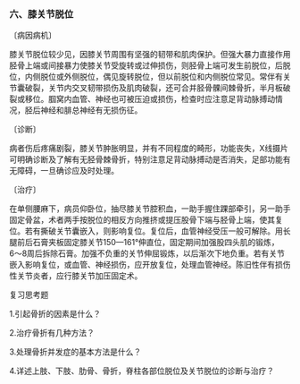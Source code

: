 ### 六、膝关节脱位

〔病因病机〕

膝关节脱位较少见，因膝关节周围有坚强的韧带和肌肉保护。但强大暴力直接作用胫骨上端或间接暴力使膝关节受旋转或过伸损伤，则胫骨上端可发生前脱位，后脱位，内侧脱位或外侧脱位，偶见旋转脱位，但以前脱位和内侧脱位常见。常伴有关节囊破裂，关节内交叉韧带损伤及肌肉破裂，还可合并胫骨髁间棘骨折，半月板破裂或移位。腘窝内血管、神经也可被压迫或损伤，检查时应注意足背动脉搏动情况，胫后神经和腓总神经有无损伤征。

〔诊断〕

病者伤后疼痛剧裂，膝关节肿胀明显，并有不同程度的畸形，功能丧失，X线摄片可明确诊断及了解有无胫骨棘骨折，特别注意足背动脉搏动是否消失，足部功能有无障碍，一旦确诊应及时处理。

〔治疗〕

在单侧腰麻下，病员仰卧位，抽尽膝关节腔积血，一助手握住踝部牵引，另一助手固定骨盆，术者两手按脱位的相反方向推挤或提压股骨下端与胫骨上端，使其复位。若有撕破关节囊嵌入，则影响复位。复位后，血管神经受压一般可解除。用长腿前后石膏夹板固定膝关节150—161°伸直位，固定期间加强股四头肌的锻炼，6〜8周后拆除石膏。加强不负重的关节伸屈锻炼，以后渐次下地负重。若有关节嵌入影响复位，或血管、神经损伤，应开放复位，处理血管神经。陈旧性伴有损伤性关节炎者，应行膝关节加压固定术。

复习思考题

1.引起骨折的因素是什么？

2.治疗骨折有几种方法？

3.处理骨折并发症的基本方法是什么？

4.详述上肢、下肢、肋骨、骨折，脊柱各部位脱位及关节脱位的诊断与治疗？
